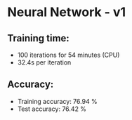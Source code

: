 # Neural Network - v1

## Training time: 

- 100 iterations for 54 minutes (CPU)
- 32.4s per iteration

## Accuracy:

- Training accuracy: 76.94 %
- Test accuracy: 76.42 %
